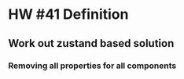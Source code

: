 # HW #41 Definition
## Work out zustand based solution
### Removing all properties for all components
